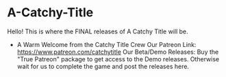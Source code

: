 # A-Catchy-Title
Hello! This is where the FINAL releases of A Catchy Title will be.
- A Warm Welcome from the Catchy Title Crew
Our Patreon Link:
https://www.patreon.com/catchytitle 
Our Beta/Demo Releases:
Buy the "True Patreon" package to get access to the Demo releases.
Otherwise wait for us to complete the game and post the releases here.

